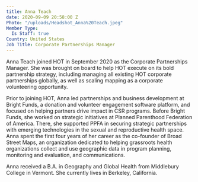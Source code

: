 ```yaml
---
title: Anna Teach
date: 2020-09-09 20:58:00 Z
Photo: "/uploads/Headshot_Anna%20Teach.jpeg"
Member Type:
  Is Staff: true
Country: United States
Job Title: Corporate Partnerships Manager
---
```


Anna Teach joined HOT in September 2020 as the Corporate Partnerships Manager. She was brought on board to help HOT execute on its bold partnership strategy, including managing all existing HOT corporate partnerships globally, as well as scaling mapping as a corporate volunteering opportunity. 

Prior to joining HOT, Anna led partnerships and business development at Bright Funds, a donation and volunteer engagement software platform, and focused on helping partners drive impact in CSR programs. Before Bright Funds, she worked on strategic initiatives at Planned Parenthood Federation of America. There, she supported PPFA in securing strategic partnerships with emerging technologies in the sexual and reproductive health space. Anna spent the first four years of her career as the co-founder of Broad Street Maps, an organization dedicated to helping grassroots health organizations collect and use geographic data in program planning, monitoring and evaluation, and communications. 

Anna received a B.A. in Geography and Global Health from Middlebury College in Vermont. She currently lives in Berkeley, California. 
